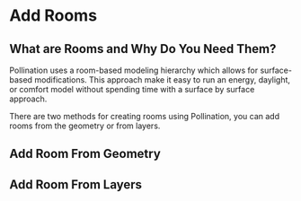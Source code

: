 # Add Rooms

## What are Rooms and Why Do You Need Them? 

Pollination uses a room-based modeling hierarchy which allows for surface-based modifications. This approach make it easy to run an energy, daylight, or comfort model without spending time with a surface by surface approach. 

There are two methods for creating rooms using Pollination, you can add rooms from the geometry or from layers. 

##  Add Room From Geometry



## Add Room From Layers





